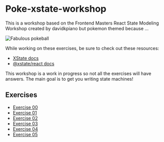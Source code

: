 # Poke-xstate-workshop

This is a workshop based on the Frontend Masters React State Modeling Workshop created by davidkpiano but pokemon themed because ...

![Fabulous pokeball](https://media.giphy.com/media/5FYcVhG2mvzGw/giphy.gif)

 While working on these exercises, be sure to check out these resources:

- [XState docs](https://xstate.js.org/docs/)
- [@xstate/react docs](https://xstate.js.org/docs/packages/xstate-react/)

This workshop is a work in progress so not all the exercises will have answers. 
The main goal is to get you writing state machines! 

## Exercises

- [Exercise 00](./00)
- [Exercise 01](./01)
- [Exercise 02](./02)
- [Exercise 03](./03)
- [Exercise 04](./04)
- [Exercise 05](./05)

